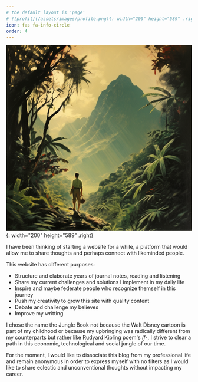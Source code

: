 ```yaml
---
# the default layout is 'page'
# ![profil](/assets/images/profile.png){: width="200" height="589" .right}
icon: fas fa-info-circle
order: 4
---
```

![profil](/assets/images/jungle1.png){: width="200" height="589" .right}

I have been thinking of starting a website for a while, a platform that would allow me to share thoughts and perhaps connect with likeminded people.

This website has different purposes:

- Structure and elaborate years of journal notes, reading and listening
- Share my current challenges and solutions I implement in my daily life
- Inspire and maybe federate people who recognize themself in this journey
- Push my creativity to grow this site with quality content
- Debate and challenge my believes
- Improve my writting

I chose the name the Jungle Book not because the Walt Disney cartoon is part of my childhood or because my upbringing 
was radically different from my counterparts but rather like Rudyard Kipling poem's _If-_, 
I strive to clear a path in this economic, technological and social jungle of our time. 

For the moment, I would like to dissociate this blog from my professional life and remain anonymous in order to express myself 
with no filters as I would like to share eclectic and unconventional thoughts without impacting my career.